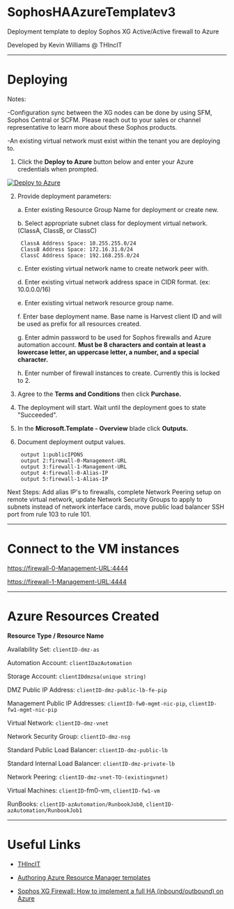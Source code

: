 # SophosHAAzureTemplatev3
Deployment template to deploy Sophos XG Active/Active firewall to Azure

Developed by Kevin Williams @ THIncIT

***

Deploying
=========

Notes:

-Configuration sync between the XG nodes can be done by using SFM, Sophos Central or SCFM. 
Please reach out to your sales or channel representative to learn more about these Sophos products.

-An existing virtual network must exist within the tenant you are deploying to.

1) Click the **Deploy to Azure** button below and enter your Azure credentials when prompted.

[![Deploy to Azure](https://azuredeploy.net/deploybutton.png)](https://portal.azure.com/#create/Microsoft.Template/uri/https%3A%2F%2Fraw.githubusercontent.com%2Fmcs1970%2Fthincit%2Fsophos-xg-aa%2FSophosHAAzureTemplatev3.json)

2) Provide deployment parameters:

	a. Enter existing Resource Group Name for deployment or create new.
	
	b. Select appropriate subnet class for deployment virtual network. (ClassA, ClassB, or ClassC)
	
		ClassA Address Space: 10.255.255.0/24 
		ClassB Address Space: 172.16.31.0/24 
		ClassC Address Space: 192.168.255.0/24 
	
	
	c. Enter existing virtual network name to create network peer with.
	
	d. Enter existing virtual network address space in CIDR format. (ex: 10.0.0.0/16)
	
	e. Enter existing virtual network resource group name.
	
	f. Enter base deployment name. Base name is Harvest client ID and will be used as prefix for all resources created.
	
	g. Enter admin password to be used for Sophos firewalls and Azure automation account. **Must be 8 characters and contain at least a lowercase letter, an uppercase letter, a number, and a special character.**
	
	h. Enter number of firewall instances to create. Currently this is locked to 2.

3) Agree to the **Terms and Conditions** then click **Purchase.**

4) The deployment will start. Wait until the deployment goes to state "Succeeded".

5) In the **Microsoft.Template - Overview** blade click **Outputs.**

6) Document deployment output values.

		output 1:publicIPDNS
		output 2:firewall-0-Management-URL
		output 3:firewall-1-Management-URL
		output 4:firewall-0-Alias-IP
		output 5:firewall-1-Alias-IP
		

Next Steps: Add alias IP's to firewalls, complete Network Peering setup on remote virtual network, update Network Security Groups to apply to subnets instead of network interface cards, move public load balancer SSH port from rule 103 to rule 101.

***

Connect to the VM instances
==========================

[https://firewall-0-Management-URL:4444](https://firewall-0-Management-URL:4444)

[https://firewall-1-Management-URL:4444](https://firewall-1-Management-URL:4444)

***

Azure Resources Created
=======================

**Resource Type / Resource Name**

 Availability Set: `clientID-dmz-as`

 Automation Account: `clientIDazAutomation`

 Storage Account: `clientIDdmzsa(unique string)`

 DMZ Public IP Address: `clientID-dmz-public-lb-fe-pip`

 Management Public IP Addresses: `clientID-fw0-mgmt-nic-pip`, `clientID-fw1-mgmt-nic-pip`

 Virtual Network: `clientID-dmz-vnet`

 Network Security Group: `clientID-dmz-nsg`

 Standard Public Load Balancer: `clientID-dmz-public-lb`

 Standard Internal Load Balancer: `clientID-dmz-private-lb`

 Network Peering: `clientID-dmz-vnet-TO-(existingvnet)`
 
 Virtual Machines: `clientID`-fm0-vm, `clientID-fw1-vm`
 
 RunBooks: `clientID-azAutomation/RunbookJob0`, `clientID-azAutomation/RunbookJob1`

***

Useful Links
============

* [THIncIT](https://www.thincit.com)

* [Authoring Azure Resource Manager templates](https://azure.microsoft.com/en-us/documentation/articles/resource-group-authoring-templates/)

* [Sophos XG Firewall: How to implement a full HA (inbound/outbound) on Azure](https://community.sophos.com/kb/en-us/133755)
